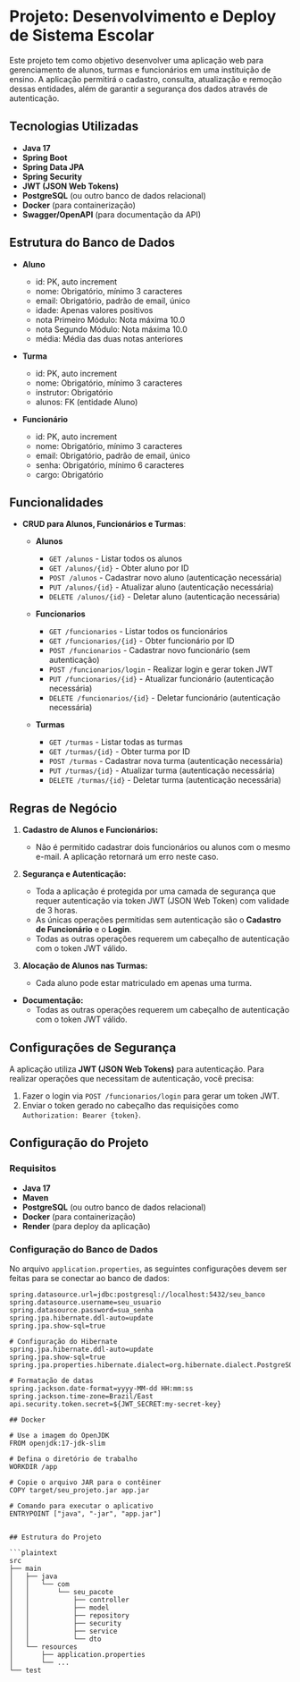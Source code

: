 # Projeto: Desenvolvimento e Deploy de Sistema Escolar

Este projeto tem como objetivo desenvolver uma aplicação web para gerenciamento de alunos, turmas e funcionários em uma instituição de ensino. A aplicação permitirá o cadastro, consulta, atualização e remoção dessas entidades, além de garantir a segurança dos dados através de autenticação.

## Tecnologias Utilizadas

- **Java 17**
- **Spring Boot**
- **Spring Data JPA**
- **Spring Security**
- **JWT (JSON Web Tokens)**
- **PostgreSQL** (ou outro banco de dados relacional)
- **Docker** (para containerização)
- **Swagger/OpenAPI** (para documentação da API)

## Estrutura do Banco de Dados

- **Aluno**
  - id: PK, auto increment
  - nome: Obrigatório, mínimo 3 caracteres
  - email: Obrigatório, padrão de email, único
  - idade: Apenas valores positivos
  - nota Primeiro Módulo: Nota máxima 10.0
  - nota Segundo Módulo: Nota máxima 10.0
  - média: Média das duas notas anteriores
  
- **Turma**
  - id: PK, auto increment
  - nome: Obrigatório, mínimo 3 caracteres
  - instrutor: Obrigatório
  - alunos: FK (entidade Aluno)

- **Funcionário**
  - id: PK, auto increment
  - nome: Obrigatório, mínimo 3 caracteres
  - email: Obrigatório, padrão de email, único
  - senha: Obrigatório, mínimo 6 caracteres
  - cargo: Obrigatório
 
 ## Funcionalidades

- **CRUD para Alunos, Funcionários e Turmas**:

  
   - **Alunos**  
     - `GET /alunos` - Listar todos os alunos
     - `GET /alunos/{id}` - Obter aluno por ID
     - `POST /alunos` - Cadastrar novo aluno (autenticação necessária)
     - `PUT /alunos/{id}` - Atualizar aluno (autenticação necessária)
     - `DELETE /alunos/{id}` - Deletar aluno (autenticação necessária)

   - **Funcionarios**
     - `GET /funcionarios` - Listar todos os funcionários
     - `GET /funcionarios/{id}` - Obter funcionário por ID
     - `POST /funcionarios` - Cadastrar novo funcionário (sem autenticação)
     - `POST /funcionarios/login` - Realizar login e gerar token JWT
     - `PUT /funcionarios/{id}` - Atualizar funcionário (autenticação necessária)
     - `DELETE /funcionarios/{id}` - Deletar funcionário (autenticação necessária)

   - **Turmas**
     - `GET /turmas` - Listar todas as turmas
     - `GET /turmas/{id}` - Obter turma por ID
     - `POST /turmas` - Cadastrar nova turma (autenticação necessária)
     - `PUT /turmas/{id}` - Atualizar turma (autenticação necessária)
     - `DELETE /turmas/{id}` - Deletar turma (autenticação necessária)

## Regras de Negócio
1. **Cadastro de Alunos e Funcionários:**
   - Não é permitido cadastrar dois funcionários ou alunos com o mesmo e-mail. A aplicação retornará um erro neste caso.
   
2. **Segurança e Autenticação:**
   - Toda a aplicação é protegida por uma camada de segurança que requer autenticação via token JWT (JSON Web Token) com validade de 3 horas.
   - As únicas operações permitidas sem autenticação são o **Cadastro de Funcionário** e o **Login**.
   - Todas as outras operações requerem um cabeçalho de autenticação com o token JWT válido.

3. **Alocação de Alunos nas Turmas:**
   - Cada aluno pode estar matriculado em apenas uma turma.

- **Documentação:**
   - Todas as outras operações requerem um cabeçalho de autenticação com o token JWT válido.


## Configurações de Segurança

A aplicação utiliza **JWT (JSON Web Tokens)** para autenticação. Para realizar operações que necessitam de autenticação, você precisa:

1. Fazer o login via `POST /funcionarios/login` para gerar um token JWT.
2. Enviar o token gerado no cabeçalho das requisições como `Authorization: Bearer {token}`.

## Configuração do Projeto

### Requisitos

- **Java 17**
- **Maven**
- **PostgreSQL** (ou outro banco de dados relacional)
- **Docker** (para containerização)
- **Render** (para deploy da aplicação)

### Configuração do Banco de Dados

No arquivo `application.properties`, as seguintes configurações devem ser feitas para se conectar ao banco de dados:

```properties
spring.datasource.url=jdbc:postgresql://localhost:5432/seu_banco
spring.datasource.username=seu_usuario
spring.datasource.password=sua_senha
spring.jpa.hibernate.ddl-auto=update
spring.jpa.show-sql=true

# Configuração do Hibernate
spring.jpa.hibernate.ddl-auto=update
spring.jpa.show-sql=true
spring.jpa.properties.hibernate.dialect=org.hibernate.dialect.PostgreSQLDialect

# Formatação de datas
spring.jackson.date-format=yyyy-MM-dd HH:mm:ss
spring.jackson.time-zone=Brazil/East
api.security.token.secret=${JWT_SECRET:my-secret-key}

## Docker

# Use a imagem do OpenJDK
FROM openjdk:17-jdk-slim

# Defina o diretório de trabalho
WORKDIR /app

# Copie o arquivo JAR para o contêiner
COPY target/seu_projeto.jar app.jar

# Comando para executar o aplicativo
ENTRYPOINT ["java", "-jar", "app.jar"]


## Estrutura do Projeto

```plaintext
src
├── main
│   ├── java
│   │   └── com
│   │       └── seu_pacote
│   │           ├── controller
│   │           ├── model
│   │           ├── repository
│   │           ├── security
│   │           ├── service
│   │           └── dto
│   └── resources
│       ├── application.properties
│       └── ...
└── test
